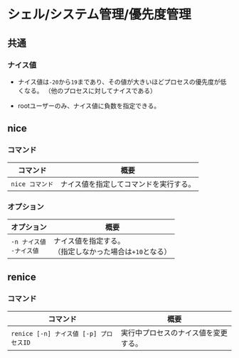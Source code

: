 # シェル/システム管理/優先度管理

## 共通

### ナイス値

- ナイス値は`-20`から`19`まであり、その値が大きいほどプロセスの優先度が低くなる。
  （他のプロセスに対してナイスである）

- rootユーザーのみ、ナイス値に負数を指定できる。

## nice

### コマンド

| コマンド        | 概要                                   |
| --------------- | -------------------------------------- |
| `nice コマンド` | ナイス値を指定してコマンドを実行する。 |

### オプション

| オプション                     | 概要                                                         |
| ------------------------------ | ------------------------------------------------------------ |
| `-n ナイス値`<br />`-ナイス値` | ナイス値を指定する。<br />（指定しなかった場合は`+10`となる） |

## renice

### コマンド

| コマンド                               | 概要                                 |
| -------------------------------------- | ------------------------------------ |
| `renice [-n] ナイス値 [-p] プロセスID` | 実行中プロセスのナイス値を変更する。 |
